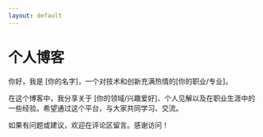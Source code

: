 ```yaml
---
layout: default
---
```

<h1>个人博客</h1>
<p>你好，我是 [你的名字]，一个对技术和创新充满热情的[你的职业/专业]。</p>
<p>在这个博客中，我分享关于 [你的领域/兴趣爱好]、个人见解以及在职业生涯中的一些经验。希望通过这个平台，与大家共同学习、交流。</p>
<p>如果有问题或建议，欢迎在评论区留言。感谢访问！</p>
